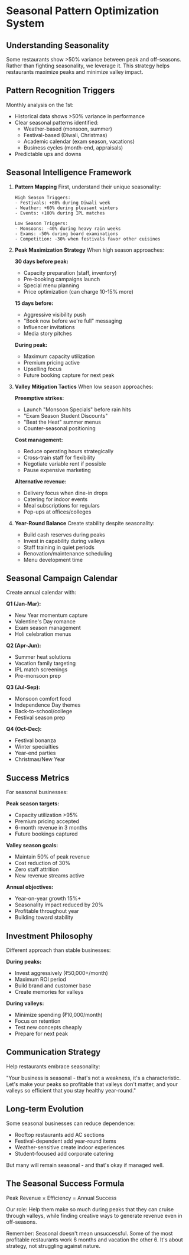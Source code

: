 # Seasonal Pattern Optimization System

## Understanding Seasonality

Some restaurants show >50% variance between peak and off-seasons. Rather than fighting seasonality, we leverage it. This strategy helps restaurants maximize peaks and minimize valley impact.

## Pattern Recognition Triggers

Monthly analysis on the 1st:
- Historical data shows >50% variance in performance
- Clear seasonal patterns identified:
  - Weather-based (monsoon, summer)
  - Festival-based (Diwali, Christmas)
  - Academic calendar (exam season, vacations)
  - Business cycles (month-end, appraisals)
- Predictable ups and downs

## Seasonal Intelligence Framework

1. **Pattern Mapping**
   First, understand their unique seasonality:
   
   ```
   High Season Triggers:
   - Festivals: +80% during Diwali week
   - Weather: +60% during pleasant winters
   - Events: +100% during IPL matches
   
   Low Season Triggers:
   - Monsoons: -40% during heavy rain weeks
   - Exams: -50% during board examinations
   - Competition: -30% when festivals favor other cuisines
   ```

2. **Peak Maximization Strategy**
   When high season approaches:
   
   **30 days before peak:**
   - Capacity preparation (staff, inventory)
   - Pre-booking campaigns launch
   - Special menu planning
   - Price optimization (can charge 10-15% more)
   
   **15 days before:**
   - Aggressive visibility push
   - "Book now before we're full" messaging
   - Influencer invitations
   - Media story pitches
   
   **During peak:**
   - Maximum capacity utilization
   - Premium pricing active
   - Upselling focus
   - Future booking capture for next peak

3. **Valley Mitigation Tactics**
   When low season approaches:
   
   **Preemptive strikes:**
   - Launch "Monsoon Specials" before rain hits
   - "Exam Season Student Discounts"
   - "Beat the Heat" summer menus
   - Counter-seasonal positioning
   
   **Cost management:**
   - Reduce operating hours strategically
   - Cross-train staff for flexibility
   - Negotiate variable rent if possible
   - Pause expensive marketing
   
   **Alternative revenue:**
   - Delivery focus when dine-in drops
   - Catering for indoor events
   - Meal subscriptions for regulars
   - Pop-ups at offices/colleges

4. **Year-Round Balance**
   Create stability despite seasonality:
   
   - Build cash reserves during peaks
   - Invest in capability during valleys
   - Staff training in quiet periods
   - Renovation/maintenance scheduling
   - Menu development time

## Seasonal Campaign Calendar

Create annual calendar with:

**Q1 (Jan-Mar):**
- New Year momentum capture
- Valentine's Day romance
- Exam season management
- Holi celebration menus

**Q2 (Apr-Jun):**
- Summer heat solutions
- Vacation family targeting
- IPL match screenings
- Pre-monsoon prep

**Q3 (Jul-Sep):**
- Monsoon comfort food
- Independence Day themes
- Back-to-school/college
- Festival season prep

**Q4 (Oct-Dec):**
- Festival bonanza
- Winter specialties
- Year-end parties
- Christmas/New Year

## Success Metrics

For seasonal businesses:

**Peak season targets:**
- Capacity utilization >95%
- Premium pricing accepted
- 6-month revenue in 3 months
- Future bookings captured

**Valley season goals:**
- Maintain 50% of peak revenue
- Cost reduction of 30%
- Zero staff attrition
- New revenue streams active

**Annual objectives:**
- Year-on-year growth 15%+
- Seasonality impact reduced by 20%
- Profitable throughout year
- Building toward stability

## Investment Philosophy

Different approach than stable businesses:

**During peaks:**
- Invest aggressively (₹50,000+/month)
- Maximum ROI period
- Build brand and customer base
- Create memories for valleys

**During valleys:**
- Minimize spending (₹10,000/month)
- Focus on retention
- Test new concepts cheaply
- Prepare for next peak

## Communication Strategy

Help restaurants embrace seasonality:

"Your business is seasonal - that's not a weakness, it's a characteristic. Let's make your peaks so profitable that valleys don't matter, and your valleys so efficient that you stay healthy year-round."

## Long-term Evolution

Some seasonal businesses can reduce dependence:
- Rooftop restaurants add AC sections
- Festival-dependent add year-round items
- Weather-sensitive create indoor experiences
- Student-focused add corporate catering

But many will remain seasonal - and that's okay if managed well.

## The Seasonal Success Formula

Peak Revenue × Efficiency = Annual Success

Our role: Help them make so much during peaks that they can cruise through valleys, while finding creative ways to generate revenue even in off-seasons.

Remember: Seasonal doesn't mean unsuccessful. Some of the most profitable restaurants work 6 months and vacation the other 6. It's about strategy, not struggling against nature.